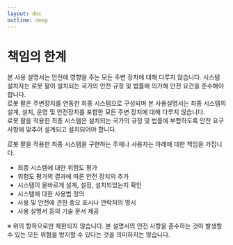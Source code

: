 ```yaml
---
layout: doc
outline: deep
---
```


# 책임의 한계

본 사용 설명서는 안전에 영향을 주는 모든 주변 장치에 대해 다루지 않습니다. 시스템 설치자는 로봇 팔이 설치되는 국가의 안전 규정 및 법률에 의거해 안전 요건을 준수해야 합니다.<br>
로봇 팔은 주변장치를 연동한 최종 시스템으로 구성되며 본 사용설명서는 최종 시스템의 설계, 설치, 운영 및 안전장치를 포함한 모든 주변 장치에 대해 다루지 않습니다.<br>
로봇 팔을 적용한 최종 시스템은 설치되는 국가의 규정 및 법률에 부합하도록 안전 요구 사항에 맞추어 설계되고 설치되어야 합니다.

로봇 팔을 적용한 최종 시스템을 구현하는 주체나 사용자는 아래에 대한 책임을 가집니다.

- 최종 시스템에 대한 위험도 평가
- 위험도 평가의 결과에 따른 안전 장치의 추가
- 시스템이 올바르게 설계, 설정, 설치되었는지 확인
- 시스템에 대한 사용법 정의
- 사용 및 안전에 관한 중요 표시나 연락처의 명시
- 사용 설명서 등의 기술 문서 제공

※ 위의 항목으로만 제한되지 않습니다. 본 설명서의 안전 사항을 준수하는 것이 발생할 수 있는 모든 위험을 방지할 수 있다는 것을 의미하지는 않습니다.
